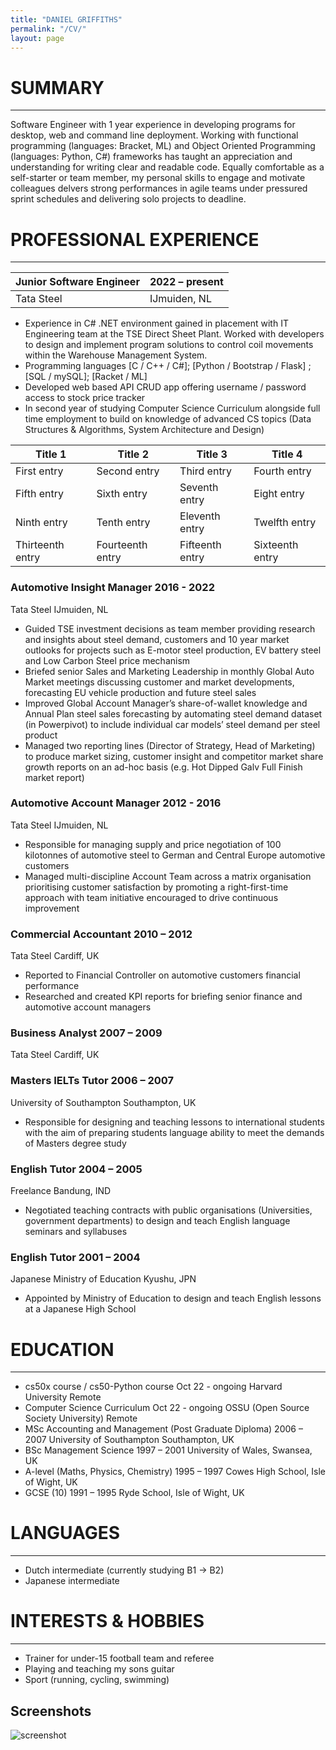```yaml
---
title: "DANIEL GRIFFITHS"
permalink: "/CV/"
layout: page
---
```


# SUMMARY
______________________________________________________________________________________________________________________________________________________________
Software Engineer with 1 year experience in developing programs for desktop, web and command line deployment.  Working with functional programming (languages: Bracket, ML) and Object Oriented Programming (languages: Python, C#) frameworks has taught an appreciation and understanding for writing clear and readable code.  Equally comfortable as a self-starter or team member, my personal skills to engage and motivate colleagues delvers strong performances in agile teams under pressured sprint schedules and delivering solo projects to deadline.

# PROFESSIONAL EXPERIENCE

______________________________________________________________________________________________________________________________________________________________
|Junior Software Engineer|2022 – present|
|---------------------------|-------------|
|Tata Steel									|IJmuiden, NL|
+ Experience in C# .NET environment gained in placement with IT Engineering team at the TSE Direct Sheet Plant.  Worked with developers to design and implement program solutions to control coil movements within the Warehouse Management System.
+ Programming languages [C / C++ / C#]; [Python / Bootstrap / Flask] ; [SQL / mySQL]; [Racket / ML]
+ Developed web based API CRUD app offering username / password access to stock price tracker
+ In second year of studying Computer Science Curriculum alongside full time employment to build on knowledge of advanced CS topics (Data Structures & Algorithms, System Architecture and Design)

| Title 1          | Title 2          | Title 3         | Title 4         |
|------------------|------------------|-----------------|-----------------|
| First entry      | Second entry     | Third entry     | Fourth entry    |
| Fifth entry      | Sixth entry      | Seventh entry   | Eight entry     |
| Ninth entry      | Tenth entry      | Eleventh entry  | Twelfth entry   |
| Thirteenth entry | Fourteenth entry | Fifteenth entry | Sixteenth entry |


### Automotive Insight Manager							2016 - 2022
Tata Steel										IJmuiden, NL
+ Guided TSE investment decisions as team member providing research and insights about steel demand, customers and 10 year market outlooks  for projects such as E-motor steel production, EV battery steel and Low Carbon Steel price mechanism
+ Briefed senior Sales and Marketing Leadership in monthly Global Auto Market meetings discussing customer and market developments, forecasting EU vehicle production and future steel sales
+ Improved Global Account Manager’s share-of-wallet knowledge and Annual Plan steel sales forecasting by automating steel demand dataset (in Powerpivot) to include individual car models’ steel demand per steel product
+ Managed two reporting lines (Director of Strategy, Head of Marketing) to produce market sizing, customer insight and competitor market share growth reports on an ad-hoc basis (e.g. Hot Dipped Galv Full Finish market report)

### Automotive Account Manager              						2012 - 2016
Tata Steel										IJmuiden, NL
+ Responsible for managing supply and price negotiation of 100 kilotonnes of automotive steel to German and Central Europe automotive customers 
+ Managed multi-discipline Account Team across a matrix organisation prioritising customer satisfaction by promoting a right-first-time approach with team initiative encouraged to drive continuous improvement

### Commercial Accountant								2010 – 2012
Tata Steel										Cardiff, UK
+ Reported to Financial Controller on automotive customers financial performance  
+ Researched and created KPI reports for briefing senior finance and automotive account managers

### Business Analyst									2007 – 2009
Tata Steel										Cardiff, UK

### Masters IELTs Tutor								2006 – 2007
University of Southampton							Southampton, UK
+ Responsible for designing and teaching lessons to international students with the aim of preparing  students language ability to meet the demands of Masters degree study

### English Tutor									2004 – 2005
Freelance			 							Bandung, IND
+ Negotiated teaching contracts with public organisations (Universities, government departments) to design and teach English language seminars and syllabuses

### English Tutor									2001 – 2004
Japanese Ministry of Education							Kyushu, JPN
+ Appointed by Ministry of Education to design and teach English lessons at a Japanese High School


# EDUCATION
______________________________________________________________________________________________________________________________________________________________
+ cs50x course / cs50-Python course								Oct 22 - ongoing
Harvard University										Remote
+ Computer Science Curriculum						            Oct 22 - ongoing
OSSU (Open Source Society University)							Remote
+ MSc Accounting and Management (Post Graduate Diploma)				2006 – 2007
University of Southampton							Southampton, UK
+ BSc Management Science								1997 – 2001
University of Wales, Swansea, UK
+ A-level (Maths, Physics, Chemistry)							1995 – 1997
Cowes High School, Isle of Wight, UK
+ GCSE (10)										1991 –  1995
Ryde School, Isle of Wight, UK


# LANGUAGES
______________________________________________________________________________________________________________________________________________________________
+ Dutch intermediate (currently studying B1 -> B2) 						
+ Japanese intermediate			


# INTERESTS & HOBBIES
______________________________________________________________________________________________________________________________________________________________
+ Trainer for under-15 football team and referee
+ Playing and teaching my sons guitar 
+ Sport (running, cycling, swimming) 


## Screenshots

![screenshot](https://user-images.githubusercontent.com/4943215/109431850-cd711780-7a08-11eb-8601-2763f2ee6bb4.png)


